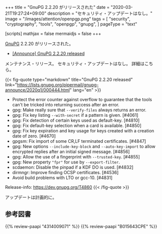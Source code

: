+++
title = "GnuPG 2.2.20 がリリースされた"
date =  "2020-03-21T19:27:24+09:00"
description = "セキュリティ・アップデートはなし。"
image = "/images/attention/openpgp.png"
tags = [
  "security",
  "cryptography",
  "tools",
  "openpgp",
  "gnupg",
]
pageType = "text"

[scripts]
  mathjax = false
  mermaidjs = false
+++

[GnuPG] 2.2.20 がリリースされた。

- [[Announce] GnuPG 2.2.20 released](https://lists.gnupg.org/pipermail/gnupg-announce/2020q1/000444.html)

メンテナンス・リリース。
セキュリティ・アップデートはなし。
詳細はこちら。

{{< fig-quote type="markdown" title="GnuPG 2.2.20 released" link="https://lists.gnupg.org/pipermail/gnupg-announce/2020q1/000444.html" lang="en" >}}
* Protect the error counter against overflow to guarantee that the tools can't be tricked into returning success after an error.
* gpg: Make really sure that `--verify-files` always returns an error.
* gpg: Fix key listing `--with-secret` if a pattern is given.  [#4061]
* gpg: Fix detection of certain keys used as default-key.  [#4810]
* gpg: Fix default-key selection when a card is available.  [#4850]
* gpg: Fix key expiration and key usage for keys created with a creation date of zero.  [#4670]
* gpgsm: Fix import of some CR,LF terminated certificates.  [#4847]
* gpg: New options `--include-key-block` and `--auto-key-import` to allow encrypted replies after an initial signed message.  [#4856]
* gpg: Allow the use of a fingerprint with `--trusted-key`. [#4855]
* gpg: New property `"fpr"` for use by `--export-filter`.
* scdaemon: Disable the pinpad if a KDF DO is used.  [#4832]
* dirmngr: Improve finding OCSP certificates.  [#4536]
* Avoid build problems with LTO or gcc-10. [#4831]

Release-info: https://dev.gnupg.org/T4860
{{< /fig-quote >}}

アップデートは計画的に。

[GnuPG]: https://gnupg.org/ "The GNU Privacy Guard"

## 参考図書

{{% review-paapi "4314009071" %}} <!-- 暗号化 プライバシーを救った反乱者たち -->
{{% review-paapi "B015643CPE" %}} <!-- 暗号技術入門 第3版 -->
